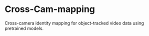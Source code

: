 # Cross-Cam-mapping
Cross-camera identity mapping for object-tracked video data using pretrained models.
